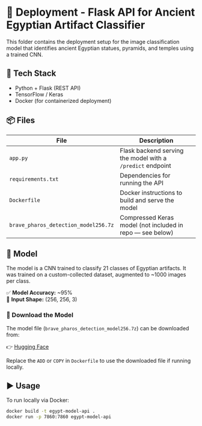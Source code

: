 # 🚀 Deployment - Flask API for Ancient Egyptian Artifact Classifier

This folder contains the deployment setup for the image classification model that identifies ancient Egyptian statues, pyramids, and temples using a trained CNN.

## 🔧 Tech Stack

- Python + Flask (REST API)
- TensorFlow / Keras
- Docker (for containerized deployment)

## 📦 Files

| File | Description |
|------|-------------|
| `app.py` | Flask backend serving the model with a `/predict` endpoint |
| `requirements.txt` | Dependencies for running the API |
| `Dockerfile` | Docker instructions to build and serve the model |
| `brave_pharos_detection_model256.7z` | Compressed Keras model (not included in repo — see below) |

## 🧠 Model

The model is a CNN trained to classify 21 classes of Egyptian artifacts. It was trained on a custom-collected dataset, augmented to ~1000 images per class.

✅ **Model Accuracy:** ~95%  
📁 **Input Shape:** (256, 256, 3)

### 🔗 Download the Model

The model file (`brave_pharos_detection_model256.7z`) can be downloaded from:

👉 [Hugging Face](https://huggingface.co/spaces/monaabdelrazek/AncientAura2/blob/main/brave_pharos_detection_model256.7z)

Replace the `ADD` or `COPY` in `Dockerfile` to use the downloaded file if running locally.

## ▶️ Usage

To run locally via Docker:

```bash
docker build -t egypt-model-api .
docker run -p 7860:7860 egypt-model-api
